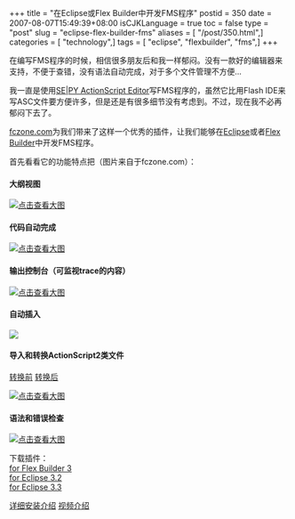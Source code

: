 +++
title = "在Eclipse或Flex Builder中开发FMS程序"
postid = 350
date = 2007-08-07T15:49:39+08:00
isCJKLanguage = true
toc = false
type = "post"
slug = "eclipse-flex-builder-fms"
aliases = [ "/post/350.html",]
categories = [ "technology",]
tags = [ "eclipse", "flexbuilder", "fms",]
+++


在编写FMS程序的时候，相信很多朋友后和我一样郁闷。没有一款好的编辑器来支持，不便于查错，没有语法自动完成，对于多个文件管理不方便...

我一直是使用[SE|PY ActionScript
Editor](http://www.sepy.it/)写FMS程序的，虽然它比用Flash
IDE来写ASC文件要方便许多，但是还是有很多细节没有考虑到。不过，现在我不必再郁闷下去了。

[fczone.com](tp://fczone.com/)为我们带来了这样一个优秀的插件，让我们能够在[Eclipse](http://www.eclipse.org/)或者[Flex
Builder](http://labs.adobe.com/technologies/flex/flexbuilder3/)中开发FMS程序。

首先看看它的功能特点把（图片来自于fczone.com）：

#### 大纲视图

[![点击查看大图](http://fczone.com/eclipse/features/f1.png)](http://fczone.com/eclipse/features/outline_full.png)

#### 代码自动完成

[![点击查看大图](http://fczone.com/eclipse/features/f2.png)](http://fczone.com/eclipse/features/code_complete_full.png)

#### 输出控制台（可监视trace的内容）

[![点击查看大图](http://fczone.com/eclipse/features/f3.png)](hhttp://fczone.com/eclipse/features/console_full.png)

<!--more-->

#### 自动插入

![](http://fczone.com/eclipse/features/f4.png)

#### 导入和转换ActionScript2类文件

[转换前](http://fczone.com/eclipse/features/as2_before.txt)
[转换后](http://fczone.com/eclipse/features/as2_after.txt)  

[![点击查看大图](http://fczone.com/eclipse/features/f5.png)](http://fczone.com/eclipse/features/AS2_full.png)

#### 语法和错误检查

[![点击查看大图](http://fczone.com/eclipse/features/f6.png)](http://fczone.com/eclipse/features/errors_full.png)

下载插件：  
[for Flex Builder
3](http://fczone.com/getFile?id=FMSProject_1.0.0.zip)  
[for Eclipse 3.2](http://fczone.com/getFile?id=FMSProject_1.0.0.zip)  
[for Eclipse
3.3](http://fczone.com/getFile?id=FMSProject_1.0.0_eclipe3.3.zip)

[详细安装介绍](http://fczone.com/eclipse/downloads)
[视频介绍](http://fczone.com/eclipse/demo/)

